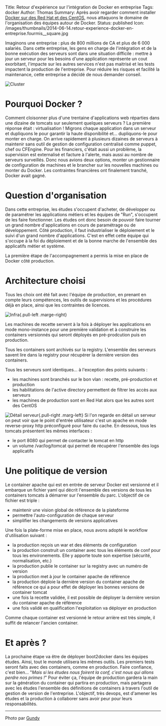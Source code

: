 Title: Retour d'expérience sur l'intégration de Docker en entreprise
Tags: docker
Author: Thomas
Summary: Après avoir regarder comment installer [Docker sur des Red Hat et des CentOS](2014-07-10.docker-tomcat-centos.html), nous attaquons le domaine de l'organisation des équipes autour de Docker.
Status: published
Icon: /images/thumbnails/2014-06-14.retour-experience-docker-en-entreprise.fourmis__square.jpg

Imaginons une entreprise : plus de 800 millions de CA et plus de 6&nbsp;000 salariés.
Dans cette entreprise, les gens en charge de l'intégration et de la bonne exécution des serveurs sont dans une situation difficile : mettre à jour un serveur pour les besoins d'une application représente un cout exorbitant, l'impacte sur les autres services n'est pas maitrisé et les tests impactent la production de l'entreprise. 
Pour réduire les risques et facilité la maintenance, cette entreprise a décidé de nous demander conseil.

![Cluster]({filename}/images/2014-06-14.retour-experience-docker-en-entreprise.fourmis.jpg)


# Pourquoi Docker ?
 
Comment cloisonner plus d'une trentaine d'applications web réparties dans une dizaine de tomcats sur seulement quelques serveurs ? La première réponse était : virtualisation ! Migrons chaque application dans un serveur et dupliquons le pour garantir la haute disponibilité et... dupliquons-le pour monter en charge. On arrive rapidement à plusieurs dizaines de serveurs à maintenir sans outil de gestion de configuration centralisé comme puppet, chef ou CFEngine. Pour les financiers, c'était aussi un problème, la supervision est externalisé et facture à l'alerte, mais aussi au nombre de serveurs surveillés.
Donc nous avions deux options, monter un gestionnaire de configuration de machines et le brancher sur les nouvelles machines ou monter du Docker. Les contraintes financières ont finalement tranché, Docker avait gagné.

# Question d'organisation

Dans cette entreprise, les études s'occupent d'acheter, de développer ou de paramétrer les applications métiers et les équipes de "Run", s'occupent de les faire fonctionner.
Les études ont donc besoin de pouvoir faire tourner un grand nombre d'applications en cours de paramétrage ou de développement.
Côté production, il faut industrialiser le déploiement et le suivi d'un grand nombre d'applications. C'est en effet cette équipe qui s'occupe à la foi du déploiement et de la bonne marche de l'ensemble des applicatifs métier et système.

La première étape de l'accompagnement a permis la mise en place de Docker côté production.

# Architecture choisi

Tous les choix ont été fait avec l'équipe de production, en prenant en compte leurs compétences, les outils de supervisions et les procédures déjà en place, ainsi que les contraintes de licences.

![Infra]({filename}/images/2014-06-14.retour-experience-docker-en-entreprise.infra.png){.pull-left .marge-right}

Les machines de recette servent à la fois à déployer les applications en mode mono-instance pour une première validation et à construire les containers versionnés qui seront déployés en pré-prodcution puis en production.

Tous les containers sont archivés sur la registry. L'ensemble des serveurs savent lire dans la registry pour récupérer la dernière version des containers.

Tous les serveurs sont identiques... à l'exception des points suivants : 

* les machines sont branchés sur le bon vlan : recette, pré-production et production
* les habilitations de l'active directory permettent de filtrer les accès aux serveurs
* les machines de production sont en Red Hat alors que les autres sont des CentOS

![Détail serveur]({filename}/images/2014-06-14.retour-experience-docker-en-entreprise.server.png){.pull-right .marg-left}
Si l'on regarde en détail un serveur on peut voir que le point d'entrée utilisateur c'est un apache en mode reverse-proxy http préconfiguré pour faire du cache.
En dessous, tous les tomcats présentent les mêmes interfaces : 

* le port 8080 qui permet de contacter le tomcat en http
* un volume /var/log/tomcat qui permet de récupérer l'ensemble des logs applicatifs

# Une politique de version

Le container apache qui est en entrée de serveur Docker est versionné et il embarque un fichier yaml qui décrit l'ensemble des versions de tous les containers tomcats à démarrer sur l'ensemble du parc.
L'objectif de ce fichier est triple : 

* maintenir une vision global de référence de la plateforme
* permettre l'auto-configuration de chaque serveur
* simplifier les changements de versions applicatives

Une fois la plate-forme mise en place, nous avons adopté le workflow d'utilisation suivant :
* la production reçois un war et des éléments de configuration
* la production construit un container avec tous les éléments de conf pour tous les environements. Elle y apporte toute son expertise (sécurité, normalisation, etc.)
* la production publie le container sur la registry avec un numéro de version
* la production met à jour le container apache de référence
* la production déploie la dernière version du container apache de référence ce qui a pour effet de déployer les bonnes versions de container tomcat
* une fois la recette validée, il est possible de déployer la dernière version du container apache de référence
* une fois validé en qualification l'exploitation va déployer en production

Comme chaque container est versionné le retour arrière est très simple, il suffit de relancer l'ancien container.

# Et après ?

La prochaine étape va être de déployer boot2docker dans les équipes études. Ainsi, tout le monde utilisera les mêmes outils.
Les premiers tests seront faits avec des containers, comme en production. 
Faire confiance, c'est bien... "*Mais si les études nous foirent la conf, c'est nous qui allons perdre nos primes !*"
Pour éviter ça, l'équipe de production gardera la main sur la génération du container qui partira en production, mais partagera avec les études l'ensemble des définitions de containers à travers l'outil de gestion de version de l'entreprise. 
L'objectif, très devops, est d'amener les études et la production à collaborer sans avoir peur pour leurs responsabilités. 

---
Photo par [Gundy](https://www.flickr.com/photos/nzgundy/1508769593)
